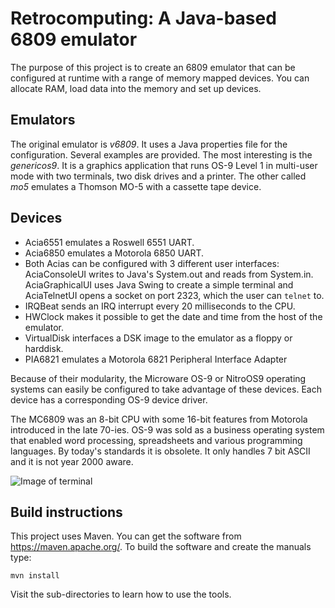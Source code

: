 # Retrocomputing: A Java-based 6809 emulator

The purpose of this project is to create an 6809 emulator that can
be configured at runtime with a range of memory mapped devices.
You can allocate RAM, load data into the memory and set up devices.

## Emulators

The original emulator is _v6809_. It uses a Java properties file for
the configuration. Several examples are provided.
The most interesting is the _genericos9_. It is a graphics application
that runs OS-9 Level 1 in multi-user mode with two terminals, two disk
drives and a printer. The other called _mo5_ emulates a Thomson MO-5
with a cassette tape device.

## Devices

* Acia6551 emulates a Roswell 6551 UART.
* Acia6850 emulates a Motorola 6850 UART.
* Both Acias can be configured with 3 different user interfaces: AciaConsoleUI writes to Java's System.out and reads from System.in.  AciaGraphicalUI uses Java Swing to create a simple terminal and AciaTelnetUI opens a socket on port 2323, which the user can `telnet` to.
* IRQBeat sends an IRQ interrupt every 20 milliseconds to the CPU.
* HWClock makes it possible to get the date and time from the host of the emulator.
* VirtualDisk interfaces a DSK image to the emulator as a floppy or harddisk.
* PIA6821 emulates a Motorola 6821 Peripheral Interface Adapter

Because of their modularity, the Microware OS-9 or NitroOS9 operating
systems can easily be configured to take advantage of these devices.
Each device has a corresponding OS-9 device driver.

The MC6809 was an 8-bit CPU with some 16-bit features from Motorola
introduced in the late 70-ies.  OS-9 was sold as a business operating
system that enabled word processing, spreadsheets and various programming
languages.  By today's standards it is obsolete. It only handles 7
bit ASCII and it is not year 2000 aware.

![Image of terminal](/images/terminal.png)

## Build instructions

This project uses Maven. You can get the software from https://maven.apache.org/.
To build the software and create the manuals type:
```
mvn install
```
Visit the sub-directories to learn how to use the tools.
